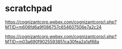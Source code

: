 # scratchpad


https://cognizantcorp.webex.com/cognizantcorp/j.php?MTID=m606fd6a9f086757c654607506e7a2c24 

https://cognizantcorp.webex.com/cognizantcorp/j.php?MTID=m03a690f9025593851ca30fea2a1af68a 
